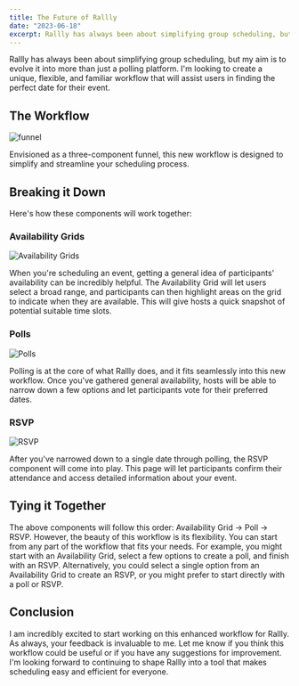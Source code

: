 ```yaml
---
title: The Future of Rallly
date: "2023-06-18"
excerpt: Rallly has always been about simplifying group scheduling, but my aim is to evolve it into more than just a polling platform.
---
```


Rallly has always been about simplifying group scheduling, but my aim is to evolve it into more than just a polling platform. I'm looking to create a unique, flexible, and familiar workflow that will assist users in finding the perfect date for their event.

## The Workflow

![funnel](/static/images/the-future-of-rallly/funnel.svg)

Envisioned as a three-component funnel, this new workflow is designed to simplify and streamline your scheduling process.

## Breaking it Down

Here's how these components will work together:

### Availability Grids

![Availability Grids](/static/images/the-future-of-rallly/availability-grid.svg)

When you're scheduling an event, getting a general idea of participants' availability can be incredibly helpful. The Availability Grid will let users select a broad range, and participants can then highlight areas on the grid to indicate when they are available. This will give hosts a quick snapshot of potential suitable time slots.

### Polls

![Polls](/static/images/the-future-of-rallly/poll.svg)

Polling is at the core of what Rallly does, and it fits seamlessly into this new workflow. Once you've gathered general availability, hosts will be able to narrow down a few options and let participants vote for their preferred dates.

### RSVP

![RSVP](/static/images/the-future-of-rallly/rsvp.svg)

After you've narrowed down to a single date through polling, the RSVP component will come into play. This page will let participants confirm their attendance and access detailed information about your event.

## Tying it Together

The above components will follow this order: Availability Grid -> Poll -> RSVP. However, the beauty of this workflow is its flexibility. You can start from any part of the workflow that fits your needs. For example, you might start with an Availability Grid, select a few options to create a poll, and finish with an RSVP. Alternatively, you could select a single option from an Availability Grid to create an RSVP, or you might prefer to start directly with a poll or RSVP.

## Conclusion

I am incredibly excited to start working on this enhanced workflow for Rallly. As always, your feedback is invaluable to me. Let me know if you think this workflow could be useful or if you have any suggestions for improvement. I'm looking forward to continuing to shape Rallly into a tool that makes scheduling easy and efficient for everyone.
